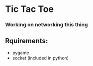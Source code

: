 # Tic Tac Toe

### Working on networking this thing

## Rquirements: 
- pygame
- socket (included in python)
